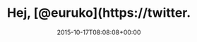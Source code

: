 ---
retweeted: false
source: <a href="http://twitter.com/download/android" rel="nofollow">Twitter for Android</a>
entities:
  hashtags: []
  symbols: []
  user_mentions:
  - name: Euruko
    screen_name: euruko
    indices:
    - '5'
    - '12'
    id_str: '14748460'
    id: '14748460'
  urls: []
display_text_range:
- '0'
- '16'
favorite_count: '1'
id_str: '655294205993046016'
truncated: false
retweet_count: '0'
id: '655294205993046016'
created_at: Sat Oct 17 08:08:08 +0000 2015
favorited: false
full_text: Hej, [@euruko](https://twitter.com/euruko)! :)
lang: und
tags:
- pesos:twitter
date: '2015-10-17T08:08:08+00:00'
src: https://twitter.com/bascht/status/655294205993046016
original_url: https://twitter.com/bascht/status/655294205993046016
type: twitter_tweet
text: Hej, [@euruko](https://twitter.com/euruko)! :)
title: Hej, [@euruko](https://twitter.

---